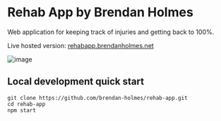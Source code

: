 # Rehab App by Brendan Holmes

Web application for keeping track of injuries and getting back to 100%.

Live hosted version: [rehabapp.brendanholmes.net](rehabapp.brendanholmes.net)

![image](https://user-images.githubusercontent.com/57035210/201647319-8e109963-3807-44cb-9d8f-b764180136ab.png)

## Local development quick start

```
git clone https://github.com/brendan-holmes/rehab-app.git
cd rehab-app
npm start
```
